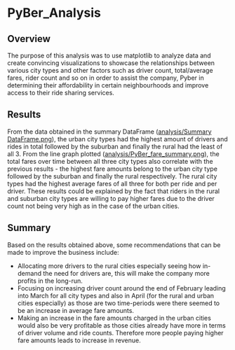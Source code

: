 # PyBer_Analysis

## Overview
The purpose of this analysis was to use matplotlib to analyze data and create convincing visualizations to showcase the relationships between various city types and other factors such as driver count, total/average fares, rider count and so on in order to assist the company, Pyber in determining their affordability in certain neighbourhoods and improve access to their ride sharing services.

## Results

From the data obtained in the summary DataFrame ([analysis/Summary DataFrame.png](https://github.com/SNwokolo/PyBer_Analysis/blob/af28fb50388b648a13af106d7a71439b7a13cc73/analysis/Summary%20DataFrame.png)), the urban city types had the highest amount of drivers and rides in total followed by the suburban and finally the rural had the least of all 3. From the line graph plotted ([analysis/PyBer_fare_summary.png](https://github.com/SNwokolo/PyBer_Analysis/blob/f2bd5d723fbca68ca735c441df21df68978c4116/analysis/PyBer_fare_summary.png)), the total fares over time between all three city types also correlate with the previous results - the highest fare amounts belong to the urban city type followed by the suburban and finally the rural respectively. 
The rural city types had the highest average fares of all three for both per ride and per driver. These results could be explained by the fact that riders in the rural and suburban city types are willing to pay higher fares due to the driver count not being very high as in the case of the urban cities.

## Summary

Based on the results obtained above, some recommendations that can be made to improve the business include:

- Allocating more drivers to the rural cities especially seeing how in-demand the need for drivers are, this will make the company more profits in the long-run.
- Focusing on increasing driver count around the end of February leading into March for all city types and also in April (for the rural and urban cities especially) as those are two time-periods were there seemed to be an increase in average fare amounts.
- Making an increase in the fare amounts charged in the urban cities would also be very profitable as those cities already have more in terms of driver volume and ride counts. Therefore more people paying higher fare amounts leads to increase in revenue. 
